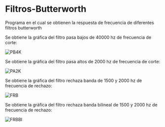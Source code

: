 # Filtros-Butterworth
Programa en el cual se obtienen la respuesta de frecuencia de diferentes filtros butterworth

Se obtiene la gráfica del filtro pasa bajos de 40000 hz de frecuencia de corte:

![PB4K](https://user-images.githubusercontent.com/108247794/208827972-5e3f8ef8-952f-4a4e-bd99-126a2ec89738.png)

Se obtiene la gráfica del filtro pasa altos de 2000 hz de frecuencia de corte:

![PA2K](https://user-images.githubusercontent.com/108247794/208828042-ee68034e-6079-4f44-8faf-fba87fdb0dd6.png)

Se obtiene la gráfica del filtro rechaza banda de 1500 y 2000 hz de frecuencia de rechazo:

![FRB](https://user-images.githubusercontent.com/108247794/208828117-478af6cd-213d-4ec1-8d57-a7112e762a90.png)

Se obtiene la gráfica del filtro rechaza banda bilineal de 1500 y 2000 hz de frecuencia de rechazo:

![FRBBI](https://user-images.githubusercontent.com/108247794/208828224-f9865329-6690-43f9-8282-1c89dc8c0be3.png)

